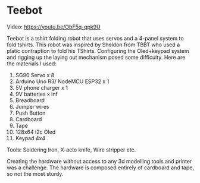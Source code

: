 # Teebot
Video: https://youtu.be/ObF5q-qpk9U

Teebot is a tshirt folding robot that uses servos and a 4-panel system to fold tshirts. This robot was inspired by Sheldon from TBBT who used a platic contraption to fold his TShirts. Configuring the Oled+keypad system and rigging up the laying out mechanism posed some difficulty. Here are the materials I used:
1. SG90 Servo x 8
2. Arduino Uno R3/ NodeMCU ESP32 x 1
3. 5V phone charger x 1
4. 9V batteries x inf
5. Breadboard
6. Jumper wires
7. Push Button
8. Cardboard
9. Tape
10. 128x64 i2c Oled
14. Keypad 4x4

Tools: Soldering Iron, X-acto knife, Wire stripper etc.
   
Creating the hardware without access to any 3d modelling tools and printer was a challenge. The hardware is composed entirely of cardboard and tape, so not the most sturdy. 
